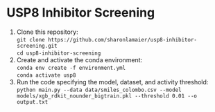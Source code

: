 # USP8 Inhibitor Screening
1. Clone this repository: <br>
   ````git clone https://github.com/sharonlamaier/usp8-inhibitor-screening.git```` <br>
   ````cd usp8-inhibitor-screening````
3. Create and activate the conda environment: <br>
   ````conda env create -f environment.yml```` <br>
   ````conda activate usp8````
4. Run the code specifying the model, dataset, and activity threshold: <br>
   ````python main.py --data data/smiles_colombo.csv --model models/xgb_rdkit_nounder_bigtrain.pkl --threshold 0.01 --o output.txt````
